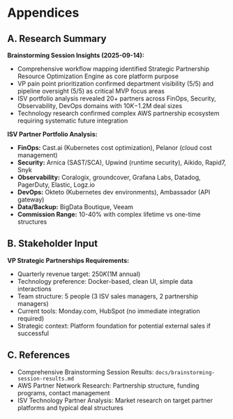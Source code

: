 # Appendices

## A. Research Summary

**Brainstorming Session Insights (2025-09-14):**
- Comprehensive workflow mapping identified Strategic Partnership Resource Optimization Engine as core platform purpose
- VP pain point prioritization confirmed department visibility (5/5) and pipeline oversight (5/5) as critical MVP focus areas
- ISV portfolio analysis revealed 20+ partners across FinOps, Security, Observability, DevOps domains with $10K-$1.2M deal sizes
- Technology research confirmed complex AWS partnership ecosystem requiring systematic future integration

**ISV Partner Portfolio Analysis:**
- **FinOps:** Cast.ai (Kubernetes cost optimization), Pelanor (cloud cost management)
- **Security:** Arnica (SAST/SCA), Upwind (runtime security), Aikido, Rapid7, Snyk
- **Observability:** Coralogix, groundcover, Grafana Labs, Datadog, PagerDuty, Elastic, Logz.io
- **DevOps:** Okteto (Kubernetes dev environments), Ambassador (API gateway)
- **Data/Backup:** BigData Boutique, Veeam
- **Commission Range:** 10-40% with complex lifetime vs one-time structures

## B. Stakeholder Input

**VP Strategic Partnerships Requirements:**
- Quarterly revenue target: $250K ($1M annual)
- Technology preference: Docker-based, clean UI, simple data interactions
- Team structure: 5 people (3 ISV sales managers, 2 partnership managers)
- Current tools: Monday.com, HubSpot (no immediate integration required)
- Strategic context: Platform foundation for potential external sales if successful

## C. References
- Comprehensive Brainstorming Session Results: `docs/brainstorming-session-results.md`
- AWS Partner Network Research: Partnership structure, funding programs, contact management
- ISV Technology Partner Analysis: Market research on target partner platforms and typical deal structures

